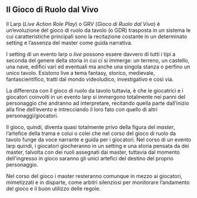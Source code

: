 <h2 id="IlGiocoDiRuoloDalVivo" class="anchor">Il Gioco di Ruolo dal Vivo</h2>

Il Larp (_Live Action Role Play_) o GRV (_Gioco di Ruolo dal Vivo_) è un’evoluzione del gioco di ruolo da tavolo (o GDR) trasposta in un sistema le cui caratteristiche principali sono la recitazione costante in un determinato setting e l’assenza del master come guida narrativa. 

I setting di un evento larp o _live_ possono essere davvero di tutti i tipi a seconda del genere della storia in cui ci si immerge: un terreno, un castello, una nave, edifici vari ed eventuali ma anche una singola stanza o perfino un unico tavolo. Esistono live a tema fantasy, storico, medievale, fantascientifico, tratti dal mondo videoludico, investigativo e così via. 

La differenza con il gioco di ruolo da tavolo tuttavia, è che le giocatrici e i giocatori coinvolti in un evento larp si immergono totalmente nei panni del personaggio che andranno ad interpretare, recitando quella parte dall’inizio alla fine dell’evento e intrecciando il loro fato con quello di altri personaggi/giocatori. 

Il gioco, quindi, diventa quasi totalmente privo della figura del _master_, l’artefice della trama e colui o colei che nel corso del gioco di ruolo da tavolo funge da voce narrante e guida per i giocatori. Nel corso di un evento larp quindi, i giocatori giocheranno in un setting e una storia pensata da dei master, talvolta con dei ruoli assegnati dai master, tuttavia dal momento dell'ingresso in gioco saranno gli unici artefici del destino del proprio personaggio. 

Nel corso del gioco i master resteranno comunque in mezzo ai giocatori, mimetizzati e in disparte, come arbitri silenziosi per monitorare l’andamento del gioco e il buon utilizzo delle regole.